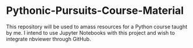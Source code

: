 # Pythonic-Pursuits-Course-Material
This repository will be used to amass resources for a Python course taught by me. I intend to use Jupyter Notebooks with this project and wish to integrate nbviewer through GitHub.
